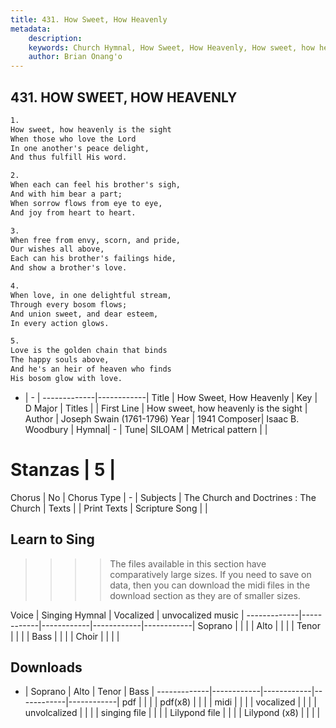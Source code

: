 ```yaml
---
title: 431. How Sweet, How Heavenly
metadata:
    description: 
    keywords: Church Hymnal, How Sweet, How Heavenly, How sweet, how heavenly is the sight, 
    author: Brian Onang'o
---
```



## 431. HOW SWEET, HOW HEAVENLY

```txt
1.
How sweet, how heavenly is the sight 
When those who love the Lord 
In one another's peace delight, 
And thus fulfill His word. 

2.
When each can feel his brother's sigh, 
And with him bear a part; 
When sorrow flows from eye to eye, 
And joy from heart to heart. 

3.
When free from envy, scorn, and pride, 
Our wishes all above, 
Each can his brother's failings hide, 
And show a brother's love. 

4.
When love, in one delightful stream, 
Through every bosom flows; 
And union sweet, and dear esteem, 
In every action glows. 

5.
Love is the golden chain that binds 
The happy souls above, 
And he's an heir of heaven who finds 
His bosom glow with love.
```

- |   -  |
-------------|------------|
Title | How Sweet, How Heavenly |
Key | D Major |
Titles |  |
First Line | How sweet, how heavenly is the sight |
Author | Joseph Swain (1761-1796)
Year | 1941
Composer| Isaac B. Woodbury |
Hymnal|  - |
Tune| SILOAM |
Metrical pattern | |
# Stanzas | 5 |
Chorus | No |
Chorus Type | - |
Subjects | The Church and Doctrines : The Church |
Texts |  |
Print Texts | 
Scripture Song |  |
  
## Learn to Sing

>>>> The files available in this section have comparatively large sizes. If you need to save on data, then you can download the midi files in the download section as they are of smaller sizes.

Voice |  Singing Hymnal | Vocalized | unvocalized music |
-------------|------------|------------|------------|------------|
Soprano | | | |
Alto | | | |
Tenor | | | |
Bass | | | |
Choir | | | |

## Downloads

- |  Soprano | Alto | Tenor | Bass |
-------------|------------|------------|------------|------------|
pdf | | | |
pdf(x8) | | | |
midi | | | |
vocalized | | | |
unvolcalized | | | |
singing file | | | |
Lilypond file | | | |
Lilypond (x8) | | | |
  